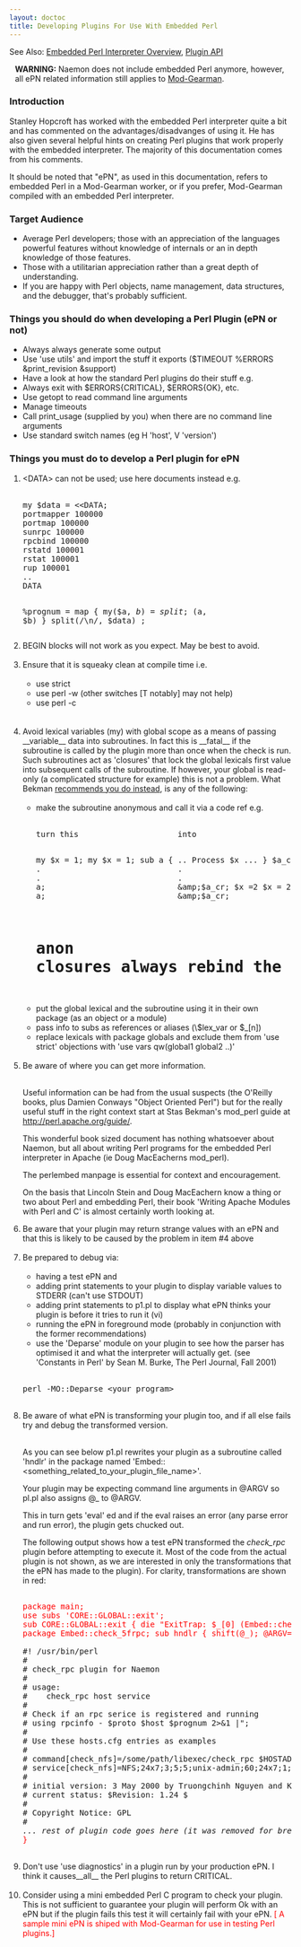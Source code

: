 ```yaml
---
layout: doctoc
title: Developing Plugins For Use With Embedded Perl
---
```


<span class="glyphicon glyphicon-arrow-right"></span> See Also: <a href="embeddedperl.html">Embedded Perl Interpreter Overview</a>, <a href="pluginapi.html">Plugin API</a>


<div class="alert alert-warning" style="margin: 10px;"><i class="glyphicon glyphicon-exclamation-sign"></i> <b>WARNING:</b>
Naemon does not include embedded Perl anymore, however, all ePN related information still applies to <a href="addons.html#modgearman">Mod-Gearman</a>.
</div>


### Introduction

Stanley Hopcroft has worked with the embedded Perl interpreter quite a bit and has commented on the advantages/disadvanges
of using it. He has also given several helpful hints on creating Perl plugins that work properly with the embedded
interpreter. The majority of this documentation comes from his comments.

It should be noted that "ePN", as used in this documentation, refers to embedded Perl in a Mod-Gearman worker,
or if you prefer, Mod-Gearman compiled with an embedded Perl interpreter.



### Target Audience

* Average Perl developers; those with an appreciation of the languages powerful features
  without knowledge of internals or an in depth knowledge of those features.
* Those with a utilitarian appreciation rather than a great depth of understanding.
* If you are happy with Perl objects, name management, data structures, and the debugger,
  that's probably sufficient.



### Things you should do when developing a Perl Plugin (ePN or not)

* Always always generate some output
* Use 'use utils' and import the stuff it exports ($TIMEOUT %ERRORS &amp;print_revision &amp;support)
* Have a look at how the standard Perl plugins do their stuff e.g.
* Always exit with $ERRORS{CRITICAL}, $ERRORS{OK}, etc.
* Use getopt to read command line arguments
* Manage timeouts
* Call print_usage (supplied by you) when there are no command line arguments
* Use standard switch names (eg H 'host', V 'version')



### Things you must do to develop a Perl plugin for ePN

<ol>
<li>&lt;DATA&gt; can not be used; use here documents instead e.g.<br><br>
<pre>
my $data = &lt;&lt;DATA;
portmapper 100000
portmap 100000
sunrpc 100000
rpcbind 100000
rstatd 100001
rstat 100001
rup 100001
..
DATA

%prognum = map { my($a, $b) = split; ($a, $b) } split(/\n/, $data) ;
</pre>
<li>BEGIN blocks will not work as you expect. May be best to avoid.<br><br>
<li>Ensure that it is squeaky clean at compile time i.e.<br><br>
<ul>
<li>use strict
<li>use perl -w (other switches [T notably] may not help)
<li>use perl -c
</ul>
<br><br>
<li>Avoid lexical variables (my) with global scope as a means of passing __variable__ data into subroutines.
In fact this is __fatal__ if the subroutine is called by the plugin more than once when the check is run.
Such subroutines act as 'closures' that lock the global lexicals first value into subsequent calls
of the subroutine. If however, your global is read-only (a complicated structure for example) this
is not a problem. What Bekman <a href="http://perl.apache.org/docs/1.0/guide/">recommends you do instead</a>,
is any of the following:<br><br>

<ul>
<li>make the subroutine anonymous and call it via a code ref e.g.<br><br>
<pre>
turn this                     into

my $x = 1;                    my $x = 1;
sub a { .. Process $x ... }   $a_cr = sub { ... Process $x ... };
.                             .
.                             .
a;                            &amp;$a_cr;
$x =2                         $x = 2;
a;                            &amp;$a_cr;

# anon closures __always__ rebind the current lexical value
</pre>

<li>put the global lexical and the subroutine using it in their own package (as an object or a module)
<li>pass info to subs as references or aliases (\$lex_var or $_[n])
<li>replace lexicals with package globals and exclude them from 'use strict' objections with 'use vars qw(global1 global2 ..)'
</ul>
<br>
<li>Be aware of where you can get more information.<br><br>

Useful information can be had from the usual suspects (the O'Reilly books, plus Damien Conways "Object Oriented Perl") but for the really useful stuff in the right context start at Stas Bekman's mod_perl guide at <a href="http://perl.apache.org/guide/">http://perl.apache.org/guide/</a>.

This wonderful book sized document has nothing whatsoever about Naemon,
but all about writing Perl programs for the embedded Perl interpreter in Apache (ie Doug MacEacherns mod_perl).

The perlembed manpage is essential for context and encouragement.

On the basis that Lincoln Stein and Doug MacEachern know a thing or two about Perl and embedding Perl, their book 'Writing Apache Modules with Perl and C' is almost certainly worth looking at.

<li>Be aware that your plugin may return strange values with an ePN and that this is likely to be caused by the problem in item #4 above<br><br>
<li>Be prepared to debug via:<br><br>
<ul>
<li>having a test ePN and
<li>adding print statements to your plugin to display variable values to STDERR (can't use STDOUT)
<li>adding print statements to p1.pl to display what ePN thinks your plugin is before it tries to run it (vi)
<li>running the ePN in foreground mode (probably in conjunction with the former recommendations)
<li>use the 'Deparse' module on your plugin to see how the parser has optimised it and what the interpreter will actually get. (see 'Constants in Perl' by Sean M. Burke, The Perl Journal, Fall 2001)
</ul>
<br>
<pre>
perl -MO::Deparse &lt;your_program&gt;
</pre>
<br>
<li>Be aware of what ePN is transforming your plugin too, and if all else fails try and debug the transformed version.<br><br>

As you can see below p1.pl rewrites your plugin as a subroutine called 'hndlr' in the package named 'Embed::&lt;something_related_to_your_plugin_file_name&gt;'.

Your plugin may be expecting command line arguments in @ARGV so pl.pl also assigns @_ to @ARGV.

This in turn gets 'eval' ed and if the eval raises an error (any parse error and run error), the plugin gets chucked out.

The following output shows how a test ePN transformed the <i>check_rpc</i> plugin before attempting to execute it. Most of the code from the actual plugin is not shown, as we are interested in only the transformations that the ePN has made to the plugin).  For clarity, transformations are shown in red:

<pre>
<font color="red">
package main;
use subs 'CORE::GLOBAL::exit';
sub CORE::GLOBAL::exit { die "ExitTrap: $_[0] (Embed::check_5frpc)"; }
package Embed::check_5frpc; sub hndlr { shift(@_); @ARGV=@_;
</font>
#! /usr/bin/perl
#
# check_rpc plugin for Naemon
#
# usage:
#    check_rpc host service
#
# Check if an rpc serice is registered and running
# using rpcinfo - $proto $host $prognum 2>&amp;1 |";
#
# Use these hosts.cfg entries as examples
#
# command[check_nfs]=/some/path/libexec/check_rpc $HOSTADDRESS$ nfs
# service[check_nfs]=NFS;24x7;3;5;5;unix-admin;60;24x7;1;1;1;;check_rpc
#
# initial version: 3 May 2000 by Truongchinh Nguyen and Karl DeBisschop
# current status: $Revision: 1.24 $
#
# Copyright Notice: GPL
#
<i>... rest of plugin code goes here (it was removed for brevity) ...</i>
<font color="red">}</font>
</pre>
<br>
<li>Don't use 'use diagnostics' in a plugin run by your production ePN.
    I think it causes__all__ the Perl plugins to return CRITICAL.<br><br>
<li>Consider using a mini embedded Perl C program to check your plugin. This is not
    sufficient to guarantee your plugin will perform Ok with an ePN but if the plugin fails
    this test it will certainly fail with your ePN. <font color="red">[ A sample mini ePN is shiped with Mod-Gearman
    for use in testing Perl plugins.]</font> <br><br>
</ol>

